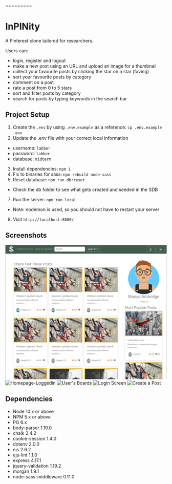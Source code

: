 
=========
# InPINity

A Pinterest clone tailored for researchers.

Users can:
- login, register and logout
- make a new post using an URL and upload an image for a thumbnail
- collect your favourite posts by clicking the star on a star (faving)
- sort your favourite posts by category
- comment on a post
- rate a post from 0 to 5 stars
- sort and filter posts by category
- search for posts by typing keywords in the search bar

## Project Setup
1. Create the `.env` by using `.env.example` as a reference: `cp .env.example .env`
2. Update the .env file with your correct local information 
  - username: `labber` 
  - password: `labber` 
  - database: `midterm`
3. Install dependencies: `npm i`
4. Fix to binaries for sass: `npm rebuild node-sass`
5. Reset database: `npm run db:reset`
  - Check the db folder to see what gets created and seeded in the SDB
7. Run the server: `npm run local`
  - Note: nodemon is used, so you should not have to restart your server
8. Visit `http://localhost:8080/`

## Screenshots
![Homepage](https://github.com/monica-li205/inPinity/blob/master/public/images/screenshoots/inpinity-home.png?raw=true)
![Homepage-Loggedin]()
![User's Boards]()
![Login Screen]()
![Create a Post]()

## Dependencies

- Node 10.x or above
- NPM 5.x or above
- PG 6.x
- body-parser 1.19.0
- chalk 2.4.2
- cookie-session 1.4.0
- dotenv 2.0.0
- ejs 2.6.2
- ejs-lint 1.1.0
- express 4.17.1
- jquery-validation 1.19.2
- morgan 1.9.1
- node-sass-middleware 0.11.0
